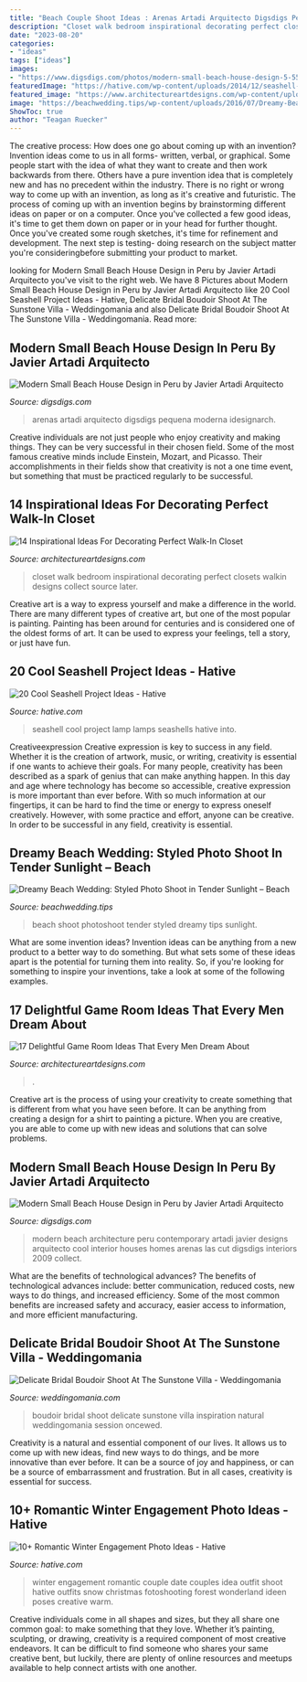 ```yaml
---
title: "Beach Couple Shoot Ideas : Arenas Artadi Arquitecto Digsdigs Pequena Moderna Idesignarch"
description: "Closet walk bedroom inspirational decorating perfect closets walkin designs collect source later"
date: "2023-08-20"
categories:
- "ideas"
tags: ["ideas"]
images:
- "https://www.digsdigs.com/photos/modern-small-beach-house-design-5-554x850.jpg"
featuredImage: "https://hative.com/wp-content/uploads/2014/12/seashell-project-ideas/13-seashell-lamp.jpg"
featured_image: "https://www.architectureartdesigns.com/wp-content/uploads/2015/10/159.jpg"
image: "https://beachwedding.tips/wp-content/uploads/2016/07/Dreamy-Beach-Wedding-Styled-Photoshoot-in-Tender-Sunlight.jpg"
ShowToc: true
author: "Teagan Ruecker"
---
```



The creative process: How does one go about coming up with an invention?
Invention ideas come to us in all forms- written, verbal, or graphical. Some people start with the idea of what they want to create and then work backwards from there. Others have a pure invention idea that is completely new and has no precedent within the industry. There is no right or wrong way to come up with an invention, as long as it's creative and futuristic. The process of coming up with an invention begins by brainstorming different ideas on paper or on a computer. Once you've collected a few good ideas, it's time to get them down on paper or in your head for further thought. Once you've created some rough sketches, it's time for refinement and development. The next step is testing- doing research on the subject matter you're consideringbefore submitting your product to market.

	

		
looking for Modern Small Beach House Design in Peru by Javier Artadi Arquitecto you've visit to the right web. We have 8 Pictures about Modern Small Beach House Design in Peru by Javier Artadi Arquitecto like 20 Cool Seashell Project Ideas - Hative, Delicate Bridal Boudoir Shoot At The Sunstone Villa - Weddingomania and also Delicate Bridal Boudoir Shoot At The Sunstone Villa - Weddingomania. Read more:
		
    
## Modern Small Beach House Design In Peru By Javier Artadi Arquitecto

<img loading=lazy src="https://www.digsdigs.com/photos/modern-small-beach-house-design-5-554x850.jpg" onerror="this.onerror=null;this.src='https://tse2.mm.bing.net/th?id=OIP.pity6MCSZwPrTpt2wI_gdAHaLX&amp;pid=15.1';" alt="Modern Small Beach House Design in Peru by Javier Artadi Arquitecto">

_Source: digsdigs.com_

>arenas artadi arquitecto digsdigs pequena moderna idesignarch. 

	

Creative individuals are not just people who enjoy creativity and making things. They can be very successful in their chosen field. Some of the most famous creative minds include Einstein, Mozart, and Picasso. Their accomplishments in their fields show that creativity is not a one time event, but something that must be practiced regularly to be successful.

    
## 14 Inspirational Ideas For Decorating Perfect Walk-In Closet

<img loading=lazy src="https://www.architectureartdesigns.com/wp-content/uploads/2017/05/12-29.jpg" onerror="this.onerror=null;this.src='https://tse3.mm.bing.net/th?id=OIP.gBfRfV0wNXZcC9Q-tEFa5AHaJ4&amp;pid=15.1';" alt="14 Inspirational Ideas For Decorating Perfect Walk-In Closet">

_Source: architectureartdesigns.com_

>closet walk bedroom inspirational decorating perfect closets walkin designs collect source later. 

	

Creative art is a way to express yourself and make a difference in the world. There are many different types of creative art, but one of the most popular is painting. Painting has been around for centuries and is considered one of the oldest forms of art. It can be used to express your feelings, tell a story, or just have fun.

    
## 20 Cool Seashell Project Ideas - Hative

<img loading=lazy src="https://hative.com/wp-content/uploads/2014/12/seashell-project-ideas/13-seashell-lamp.jpg" onerror="this.onerror=null;this.src='https://tse2.mm.bing.net/th?id=OIP.qCJraIMZYB5f4uhH387v3AHaLd&amp;pid=15.1';" alt="20 Cool Seashell Project Ideas - Hative">

_Source: hative.com_

>seashell cool project lamp lamps seashells hative into. 

	

Creativeexpression
Creative expression is key to success in any field. Whether it is the creation of artwork, music, or writing, creativity is essential if one wants to achieve their goals. For many people, creativity has been described as a spark of genius that can make anything happen. In this day and age where technology has become so accessible, creative expression is more important than ever before. With so much information at our fingertips, it can be hard to find the time or energy to express oneself creatively. However, with some practice and effort, anyone can be creative. In order to be successful in any field, creativity is essential.

    
## Dreamy Beach Wedding: Styled Photo Shoot In Tender Sunlight – Beach

<img loading=lazy src="https://beachwedding.tips/wp-content/uploads/2016/07/Dreamy-Beach-Wedding-Styled-Photoshoot-in-Tender-Sunlight.jpg" onerror="this.onerror=null;this.src='https://tse3.mm.bing.net/th?id=OIP.7qk_VqktJNilCdA54DehqgHaLH&amp;pid=15.1';" alt="Dreamy Beach Wedding: Styled Photo Shoot in Tender Sunlight – Beach">

_Source: beachwedding.tips_

>beach shoot photoshoot tender styled dreamy tips sunlight. 

	

What are some invention ideas?
Invention ideas can be anything from a new product to a better way to do something. But what sets some of these ideas apart is the potential for turning them into reality. So, if you're looking for something to inspire your inventions, take a look at some of the following examples.

    
## 17 Delightful Game Room Ideas That Every Men Dream About

<img loading=lazy src="https://www.architectureartdesigns.com/wp-content/uploads/2015/10/159.jpg" onerror="this.onerror=null;this.src='https://tse1.mm.bing.net/th?id=OIP.yzYALztugXnVl04xu8ZhNAHaE3&amp;pid=15.1';" alt="17 Delightful Game Room Ideas That Every Men Dream About">

_Source: architectureartdesigns.com_

>. 

	

Creative art is the process of using your creativity to create something that is different from what you have seen before. It can be anything from creating a design for a shirt to painting a picture. When you are creative, you are able to come up with new ideas and solutions that can solve problems.

    
## Modern Small Beach House Design In Peru By Javier Artadi Arquitecto

<img loading=lazy src="https://www.digsdigs.com/photos/modern-small-beach-house-design-6.jpg" onerror="this.onerror=null;this.src='https://tse4.mm.bing.net/th?id=OIP.q7GDzPZN_th3c99_z9-0VwHaLX&amp;pid=15.1';" alt="Modern Small Beach House Design in Peru by Javier Artadi Arquitecto">

_Source: digsdigs.com_

>modern beach architecture peru contemporary artadi javier designs arquitecto cool interior houses homes arenas las cut digsdigs interiors 2009 collect. 

	

What are the benefits of technological advances?
The benefits of technological advances include: better communication, reduced costs, new ways to do things, and increased efficiency. Some of the most common benefits are increased safety and accuracy, easier access to information, and more efficient manufacturing.

    
## Delicate Bridal Boudoir Shoot At The Sunstone Villa - Weddingomania

<img loading=lazy src="https://i.weddingomania.com/2016/05/delicate-bridal-boudoir-shoot-sunstone-villa-7.jpg" onerror="this.onerror=null;this.src='https://tse2.mm.bing.net/th?id=OIP.D3YfNaIfjjhe6M0x2-OppwHaKF&amp;pid=15.1';" alt="Delicate Bridal Boudoir Shoot At The Sunstone Villa - Weddingomania">

_Source: weddingomania.com_

>boudoir bridal shoot delicate sunstone villa inspiration natural weddingomania session oncewed. 

	

Creativity is a natural and essential component of our lives. It allows us to come up with new ideas, find new ways to do things, and be more innovative than ever before. It can be a source of joy and happiness, or can be a source of embarrassment and frustration. But in all cases, creativity is essential for success.

    
## 10+ Romantic Winter Engagement Photo Ideas - Hative

<img loading=lazy src="https://hative.com/wp-content/uploads/2014/11/winter-engagement-photo-ideas/4-winter-engagement-photo-ideas.jpg" onerror="this.onerror=null;this.src='https://tse2.mm.bing.net/th?id=OIP.PttkRVoaTZOdBu3shGPDtQHaLI&amp;pid=15.1';" alt="10+ Romantic Winter Engagement Photo Ideas - Hative">

_Source: hative.com_

>winter engagement romantic couple date couples idea outfit shoot hative outfits snow christmas fotoshooting forest wonderland ideen poses creative warm. 

	

Creative individuals come in all shapes and sizes, but they all share one common goal: to make something that they love. Whether it’s painting, sculpting, or drawing, creativity is a required component of most creative endeavors. It can be difficult to find someone who shares your same creative bent, but luckily, there are plenty of online resources and meetups available to help connect artists with one another.

